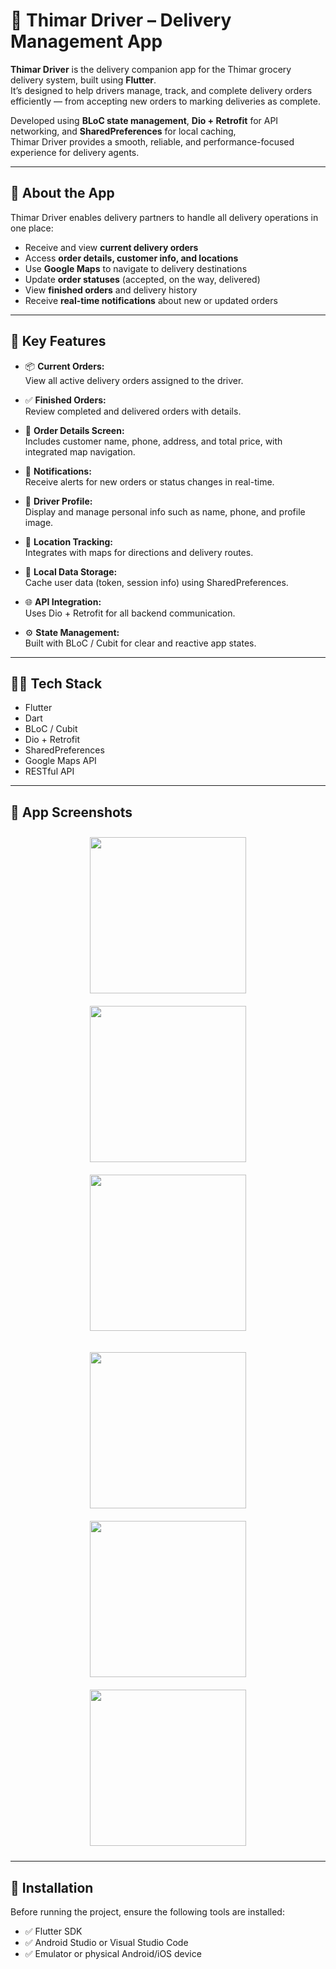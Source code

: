 # 🚚 Thimar Driver – Delivery Management App

**Thimar Driver** is the delivery companion app for the Thimar grocery delivery system, built using **Flutter**.  
It’s designed to help drivers manage, track, and complete delivery orders efficiently — from accepting new orders to marking deliveries as complete.

Developed using **BLoC state management**, **Dio + Retrofit** for API networking, and **SharedPreferences** for local caching,  
Thimar Driver provides a smooth, reliable, and performance-focused experience for delivery agents.

---

## 📝 About the App

Thimar Driver enables delivery partners to handle all delivery operations in one place:
- Receive and view **current delivery orders**
- Access **order details, customer info, and locations**
- Use **Google Maps** to navigate to delivery destinations
- Update **order statuses** (accepted, on the way, delivered)
- View **finished orders** and delivery history
- Receive **real-time notifications** about new or updated orders

---

## 🚀 Key Features

- 📦 **Current Orders:**  
  View all active delivery orders assigned to the driver.

- ✅ **Finished Orders:**  
  Review completed and delivered orders with details.

- 🧭 **Order Details Screen:**  
  Includes customer name, phone, address, and total price, with integrated map navigation.

- 🔔 **Notifications:**  
  Receive alerts for new orders or status changes in real-time.

- 👤 **Driver Profile:**  
  Display and manage personal info such as name, phone, and profile image.

- 📍 **Location Tracking:**  
  Integrates with maps for directions and delivery routes.

- 💾 **Local Data Storage:**  
  Cache user data (token, session info) using SharedPreferences.

- 🌐 **API Integration:**  
  Uses Dio + Retrofit for all backend communication.

- ⚙️ **State Management:**  
  Built with BLoC / Cubit for clear and reactive app states.

---

## 🧑‍💻 Tech Stack

- Flutter  
- Dart  
- BLoC / Cubit  
- Dio + Retrofit  
- SharedPreferences  
- Google Maps API  
- RESTful API

---

## 📱 App Screenshots

<p align="center">
  <img src="assets/images/screen_1.png" width="250" style="margin:10px;">
  <img src="assets/images/screen_2.png" width="250" style="margin:10px;">
  <img src="assets/images/screen_3.png" width="250" style="margin:10px;">
</p>

<p align="center">
  <img src="assets/images/screen_4.png" width="250" style="margin:10px;">
  <img src="assets/images/screen_5.png" width="250" style="margin:10px;">
  <img src="assets/images/screen_6.png" width="250" style="margin:10px;">
</p>

---

## 🧰 Installation

Before running the project, ensure the following tools are installed:

- ✅ Flutter SDK  
- ✅ Android Studio or Visual Studio Code  
- ✅ Emulator or physical Android/iOS device
